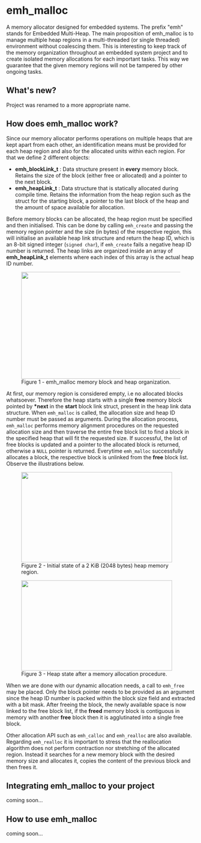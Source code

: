 # emh_malloc
A memory allocator designed for embedded systems. The prefix \"emh\" stands for Embedded Multi-Heap. The main proposition of emh_malloc is to manage multiple heap regions in a multi-threaded (or single threaded) environment without coalescing them. This is interesting to keep track of the memory organization throughout an embedded system project and to create isolated memory allocations for each important tasks. This way we guarantee that the given memory regions will not be tampered by other ongoing tasks.

## What's new?
Project was renamed to a more appropriate name.

## How does emh_malloc work?
Since our memory allocator performs operations on multiple heaps that are kept apart from each other, an identification means must be provided for each heap region and also for the allocated units within each region. For that we define 2 different objects:
* **emh_blockLink_t** : Data structure present in **every** memory block. Retains the size of the block (either free or allocated) and a pointer to the next block.  
* **emh_heapLink_t** : Data structure that is statically allocated during compile time. Retains the information from the heap region such as the struct for the starting block, a pointer to the last block of the heap and the amount of space available for allocation.

Before memory blocks can be allocated, the heap region must be specified and then initialised. This can be done by calling `emh_create` and passing the memory region pointer and the size (in bytes) of the respective region, this will initialise an available heap link structure and return the heap ID, which is an 8-bit signed integer (`signed char`), if `emh_create` fails a negative heap ID number is returned. The heap links are organized inside an array of **emh_heapLink_t** elements where each index of this array is the actual heap ID number.

<figure>
  <img align="center" height="285" width="601" src="https://github.com/Antonio-Bassi/emh_malloc/blob/main/mkdown_pics/how_emh_works.jpg">
  <figcaption>Figure 1 - emh_malloc memory block and heap organization.</figcaption>
</figure>

At first, our memory region is considered empty, i.e no allocated blocks whatsoever. Therefore the heap starts with a single **free** memory block pointed by **\*next** in the **start** block link struct, present in the heap link data structure. When `emh_malloc` is called, the allocation size and heap ID number must be passed as arguments. During the allocation process, `emh_malloc` performs memory alignment procedures on the requested allocation size and then traverse the entire free block list to find a block in the specified heap that will fit the requested size. If successful, the list of free blocks is updated and a pointer to the allocated block is returned, otherwise a `NULL` pointer is returned. Everytime `emh_malloc` successfully allocates a block, the respective block is unlinked from the **free** block list. Observe the illustrations below.

<figure>
  <img align="center" height="241" width="402" src="https://github.com/Antonio-Bassi/emh_malloc/blob/main/mkdown_pics/emh_malloc_step1.jpg">
  <figcaption>Figure 2 - Initial state of a 2 KiB (2048 bytes) heap memory region.</figcaption>
</figure>

<figure>
  <img align="center" height="241" width="402" src="https://github.com/Antonio-Bassi/emh_malloc/blob/main/mkdown_pics/emh_malloc_step2.jpg">
  <figcaption>Figure 3 - Heap state after a memory allocation procedure.</figcaption>
</figure>

When we are done with our dynamic allocation needs, a call to `emh_free` may be placed. Only the block pointer needs to be provided as an argument since the heap ID number is packed within the block size field and extracted with a bit mask. After freeing the block, the newly available space is now linked to the free block list, if the **freed** memory block is contiguous in memory with another **free** block then it is agglutinated into a single free block. 

Other allocation API such as `emh_calloc` and `emh_realloc` are also available. Regarding `emh_realloc` it is important to stress that the reallocation algorithm does not perform contraction nor stretching of the allocated region. Instead it searches for a new memory block with the desired memory size and allocates it, copies the content of the previous block and then frees it.

## Integrating emh_malloc to your project
coming soon...

## How to use emh_malloc
coming soon...
